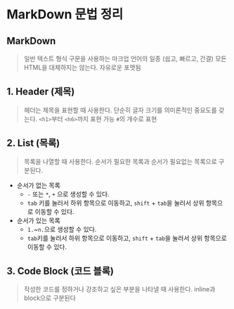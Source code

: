 # MarkDown 문법 정리

## MarkDown
> 일반 텍스트 형식 구문을 사용하는 마크업 언어의 일종 (쉽고, 빠르고, 간결)
> 모든 HTML을 대체하지는 않는다.
> 자유로운 포맷됨

## 1. Header (제목)
> 헤더는 제목을 표현할 때 사용한다.
> 단순히 글자 크기를 의미론적인 중요도를 갖는다.
> `<h1>`부터 `<h6>`까지 표현 가능
> `#`의 개수로 표현

## 2. List (목록)
> 목록을 나열할 때 사용한다.
> 순서가 필요한 목록과 순서가 필요없는 목록으로 구분된다.
* 순서가 없는 목록
  * `-` 또는 `*`, `+` 으로 생성할 수 있다.
  * `tab` 키를 눌러서 하위 항목으로 이동하고, `shift` + `tab`을 눌러서 상위 항목으로 이동할 수 있다.
* 순서가 있는 목록
  * `1.`~`n.`으로 생성할 수 있다.
  * `tab`키를 눌러서 하위 항목으로 이동하고, `shift` + `tab`을 눌러서 상위 항목으로 이동할 수 있다.

## 3. Code Block (코드 블록)
> 작성한 코드를 정하거나 강조하고 싶은 부분을 나타낼 때 사용한다. inline과 block으로 구분된다 